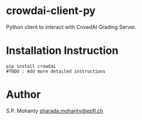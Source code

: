 # crowdai-client-py
Python client to interact with CrowdAI Grading Server.

# Installation Instruction
```
pip install crowdai
#TODO : Add more detailed instructions
```



# Author
S.P. Mohanty <sharada.mohanty@epfl.ch>
